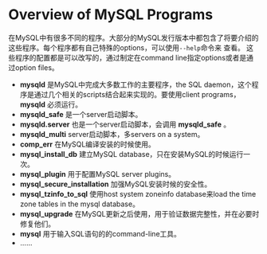 # Overview of MySQL Programs

在MySQL中有很多不同的程序。大部分的MySQL发行版本中都包含了将要介绍的这些程序。每个程序都有自己特殊的options，可以使用`--help`命令来
查看。 这些程序的配置都是可以改写的，通过制定在command line指定options或者是通过option files。

  * **mysqld** 是MySQL中完成大多数工作的主要程序，the SQL daemon，这个程序是通过几个相关的scripts结合起来实现的。要使用client programs， **mysqld** 必须运行。 
  * **mysqld_safe** 是一个server启动脚本。 
  * **mysqld.server** 也是一个server启动脚本，会调用 **mysqld_safe** 。 
  * **mysqld_multi** server启动脚本，多servers on a system。 
  * **comp_err** 在MySQL编译安装的时候使用。 
  * **mysql_install_db** 建立MySQL database，只在安装MySQL的时候运行一次。 
  * **mysql_plugin** 用于配置MySQL server plugins。 
  * **mysql_secure_installation** 加强MySQL安装时候的安全性。 
  * **mysql_tzinfo_to_sql** 使用host system zoneinfo database来load the time zone tables in the mysql database。 
  * **mysql_upgrade** 在MySQL更新之后使用，用于验证数据完整性，并在必要时修复他们。 
  * **mysql** 用于输入SQL语句的的command-line工具。 
  * ...... 

